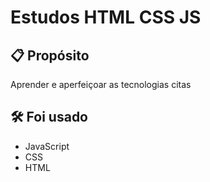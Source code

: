 Estudos HTML CSS JS
============

📋 Propósito
-----------------

Aprender e aperfeiçoar as tecnologias citas


🛠️ Foi usado
-----------------

-   JavaScript
-   CSS
-   HTML


